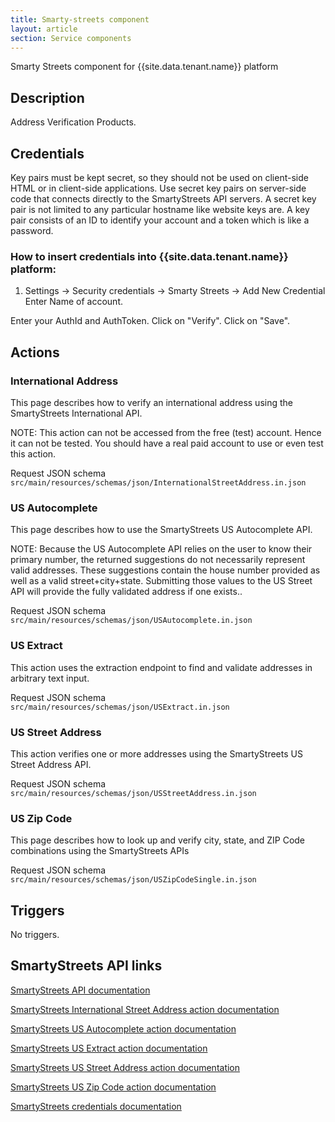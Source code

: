 ```yaml
---
title: Smarty-streets component
layout: article
section: Service components
---
```



Smarty Streets component for {{site.data.tenant.name}} platform

## Description
Address Verification Products.

## Credentials
Key pairs must be kept secret, so they should not be used on client-side HTML or in client-side applications. Use secret key pairs on server-side code that connects directly to the SmartyStreets API servers. A secret key pair is not limited to any particular hostname like website keys are. A key pair consists of an ID to identify your account and a token which is like a password.

### How to insert credentials into {{site.data.tenant.name}} platform:
1. Settings -> Security credentials -> Smarty Streets -> Add New Credential
Enter Name of account.

Enter your AuthId and AuthToken.
Click on "Verify".
Click on "Save".

## Actions
### International Address
This page describes how to verify an international address using the SmartyStreets International API.

NOTE: This action can not be accessed from the free (test) account. Hence it can not be tested. You should have a real paid account to use or even test this action.

Request JSON schema `src/main/resources/schemas/json/InternationalStreetAddress.in.json`

### US Autocomplete
This page describes how to use the SmartyStreets US Autocomplete API.

NOTE: Because the US Autocomplete API relies on the user to know their primary number, the returned suggestions do not necessarily represent valid addresses. These suggestions contain the house number provided as well as a valid street+city+state. Submitting those values to the US Street API will provide the fully validated address if one exists..

Request JSON schema `src/main/resources/schemas/json/USAutocomplete.in.json`

### US Extract
This action uses the extraction endpoint to find and validate addresses in arbitrary text input.

Request JSON schema `src/main/resources/schemas/json/USExtract.in.json`

### US Street Address
This action verifies one or more addresses using the SmartyStreets US Street Address API.

Request JSON schema `src/main/resources/schemas/json/USStreetAddress.in.json`

### US Zip Code
This page describes how to look up and verify city, state, and ZIP Code combinations using the SmartyStreets APIs

Request JSON schema `src/main/resources/schemas/json/USZipCodeSingle.in.json`

## Triggers
No triggers.
## SmartyStreets API links
[SmartyStreets API documentation](https://smartystreets.com/docs/sdk)

[SmartyStreets International Street Address action documentation](https://smartystreets.com/docs/cloud/international-street-api)

[SmartyStreets US Autocomplete action documentation](https://smartystreets.com/docs/cloud/us-autocomplete-api)

[SmartyStreets US Extract action documentation](https://smartystreets.com/docs/cloud/us-extract-api)

[SmartyStreets US Street Address action documentation](https://smartystreets.com/docs/cloud/us-street-api)

[SmartyStreets US Zip Code action documentation](https://smartystreets.com/docs/cloud/us-zipcode-api)

[SmartyStreets credentials documentation](https://smartystreets.com/docs/cloud/authentication#keypairs)
